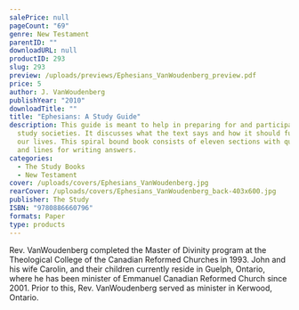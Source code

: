 ```yaml
---
salePrice: null
pageCount: "69"
genre: New Testament
parentID: ""
downloadURL: null
productID: 293
slug: 293
preview: /uploads/previews/Ephesians_VanWoudenberg_preview.pdf
price: 5
author: J. VanWoudenberg
publishYear: "2010"
downloadTitle: ""
title: "Ephesians: A Study Guide"
description: This guide is meant to help in preparing for and participating in
  study societies. It discusses what the text says and how it should function in
  our lives. This spiral bound book consists of eleven sections with questions
  and lines for writing answers.
categories:
  - The Study Books
  - New Testament
cover: /uploads/covers/Ephesians_VanWoudenberg.jpg
rearCover: /uploads/covers/Ephesians_VanWoudenberg_back-403x600.jpg
publisher: The Study
ISBN: "9780886660796"
formats: Paper
type: products
---
```

Rev. VanWoudenberg completed the Master of Divinity program at the Theological College of the Canadian Reformed Churches in 1993. John and his wife Carolin, and their children currently reside in Guelph, Ontario, where he has been minister of Emmanuel Canadian Reformed Church since 2001. Prior to this, Rev. VanWoudenberg served as minister in Kerwood, Ontario.